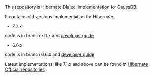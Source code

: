 This repository is Hibernate Dialect implementation for GaussDB.

It contains old versions implementation for Hibernate:

* 7.0.x 

code is in branch 7.0.x and [developer guide](https://github.com/HuaweiCloudDeveloper/gaussdb-ecosystem/blob/main/Hibernate/7.0.x/README.md)

* 6.6.x

code is in branch 6.6.x and [developer guide](https://github.com/HuaweiCloudDeveloper/gaussdb-ecosystem/blob/main/Hibernate/6.6.x/README.md)

Latest implementations, like 7.1.x and above can be found in [Hibernate Official repositories](https://github.com/hibernate/hibernate-orm) .



